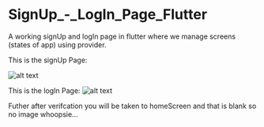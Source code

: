 # SignUp_-_LogIn_Page_Flutter

A working signUp and logIn page in flutter where we manage screens (states of app) using provider.

This is the signUp Page:

![alt text](https://github.com/yadavaditya13/SignUp_-_LogIn_Page_Flutter/blob/master/signup.png)

This is the logIn Page:
![alt text](https://github.com/yadavaditya13/SignUp_-_LogIn_Page_Flutter/blob/master/login.png)

Futher after verifcation you will be taken to homeScreen and that is blank so no image whoopsie...
